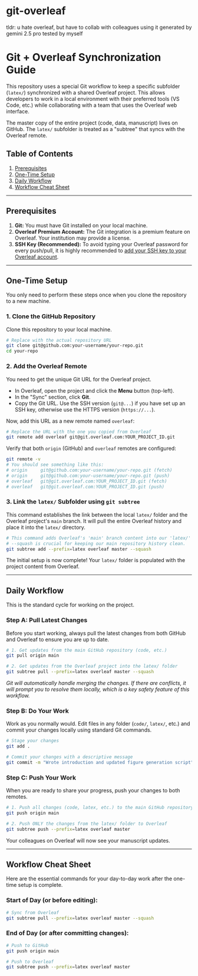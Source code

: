 # git-overleaf
tldr: u hate overleaf, but have to collab with colleagues using it
generated by gemini 2.5 pro
tested by myself

# Git + Overleaf Synchronization Guide

This repository uses a special Git workflow to keep a specific subfolder (`latex/`) synchronized with a shared Overleaf project. This allows developers to work in a local environment with their preferred tools (VS Code, etc.) while collaborating with a team that uses the Overleaf web interface.

The master copy of the entire project (code, data, manuscript) lives on GitHub. The `latex/` subfolder is treated as a "subtree" that syncs with the Overleaf remote.

## Table of Contents
1.  [Prerequisites](#prerequisites)
2.  [One-Time Setup](#one-time-setup)
3.  [Daily Workflow](#daily-workflow)
4.  [Workflow Cheat Sheet](#workflow-cheat-sheet)

---

## Prerequisites

1.  **Git:** You must have Git installed on your local machine.
2.  **Overleaf Premium Account:** The Git integration is a premium feature on Overleaf. Your institution may provide a license.
3.  **SSH Key (Recommended):** To avoid typing your Overleaf password for every push/pull, it is highly recommended to [add your SSH key to your Overleaf account](https://www.overleaf.com/learn/how-to/Using_Git_and_ssh_keys_with_Overleaf).

---

## One-Time Setup

You only need to perform these steps once when you clone the repository to a new machine.

### 1. Clone the GitHub Repository
Clone this repository to your local machine.

```bash
# Replace with the actual repository URL
git clone git@github.com:your-username/your-repo.git
cd your-repo
```

### 2. Add the Overleaf Remote
You need to get the unique Git URL for the Overleaf project.

-   In Overleaf, open the project and click the **Menu** button (top-left).
-   In the "Sync" section, click **Git**.
-   Copy the Git URL. Use the SSH version (`git@...`) if you have set up an SSH key, otherwise use the HTTPS version (`https://...`).

Now, add this URL as a new remote named `overleaf`:

```bash
# Replace the URL with the one you copied from Overleaf
git remote add overleaf git@git.overleaf.com:YOUR_PROJECT_ID.git
```

Verify that both `origin` (GitHub) and `overleaf` remotes are configured:

```bash
git remote -v
# You should see something like this:
# origin     git@github.com:your-username/your-repo.git (fetch)
# origin     git@github.com:your-username/your-repo.git (push)
# overleaf   git@git.overleaf.com:YOUR_PROJECT_ID.git (fetch)
# overleaf   git@git.overleaf.com:YOUR_PROJECT_ID.git (push)
```

### 3. Link the `latex/` Subfolder using `git subtree`
This command establishes the link between the local `latex/` folder and the Overleaf project's `main` branch. It will pull the entire Overleaf history and place it into the `latex/` directory.

```bash
# This command adds Overleaf's 'main' branch content into our 'latex/' folder.
# --squash is crucial for keeping our main repository history clean.
git subtree add --prefix=latex overleaf master --squash
```

The initial setup is now complete! Your `latex/` folder is populated with the project content from Overleaf.

---

## Daily Workflow

This is the standard cycle for working on the project.

### Step A: Pull Latest Changes
Before you start working, always pull the latest changes from both GitHub and Overleaf to ensure you are up to date.

```bash
# 1. Get updates from the main GitHub repository (code, etc.)
git pull origin main

# 2. Get updates from the Overleaf project into the latex/ folder
git subtree pull --prefix=latex overleaf master --squash
```
*Git will automatically handle merging the changes. If there are conflicts, it will prompt you to resolve them locally, which is a key safety feature of this workflow.*

### Step B: Do Your Work
Work as you normally would. Edit files in any folder (`code/`, `latex/`, etc.) and commit your changes locally using standard Git commands.

```bash
# Stage your changes
git add .

# Commit your changes with a descriptive message
git commit -m "Wrote introduction and updated figure generation script"
```

### Step C: Push Your Work
When you are ready to share your progress, push your changes to both remotes.

```bash
# 1. Push all changes (code, latex, etc.) to the main GitHub repository
git push origin main

# 2. Push ONLY the changes from the latex/ folder to Overleaf
git subtree push --prefix=latex overleaf master
```
Your colleagues on Overleaf will now see your manuscript updates.

---

## Workflow Cheat Sheet

Here are the essential commands for your day-to-day work after the one-time setup is complete.

### **Start of Day (or before editing):**
```bash
# Sync from Overleaf
git subtree pull --prefix=latex overleaf master --squash
```

### **End of Day (or after committing changes):**
```bash
# Push to GitHub
git push origin main

# Push to Overleaf
git subtree push --prefix=latex overleaf master
```
